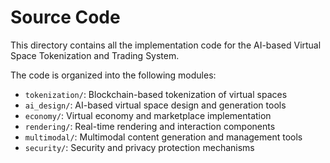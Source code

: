 # Source Code

This directory contains all the implementation code for the AI-based Virtual Space Tokenization and Trading System.

The code is organized into the following modules:

- `tokenization/`: Blockchain-based tokenization of virtual spaces
- `ai_design/`: AI-based virtual space design and generation tools
- `economy/`: Virtual economy and marketplace implementation
- `rendering/`: Real-time rendering and interaction components
- `multimodal/`: Multimodal content generation and management tools
- `security/`: Security and privacy protection mechanisms
